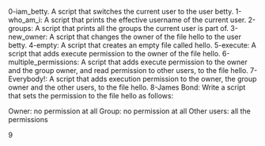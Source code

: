 0-iam_betty. A script that switches the current user to the user betty.
1-who_am_i: A script that prints the effective username of the current user.
2-groups: A script that prints all the groups the current user is part of.
3-new_owner: A script that changes the owner of the file hello to the user betty.
4-empty: A script that creates an empty file called hello.
5-execute: A script that adds execute permission to the owner of the file hello.
6-multiple_permissions: A script that adds execute permission to the owner and the group owner, and read permission to other users, to the file hello.
7-Everybody!: A script that adds execution permission to the owner, the group owner and the other users, to the file hello.
8-James Bond: Write a script that sets the permission to the file hello as follows:

Owner: no permission at all
Group: no permission at all
Other users: all the permissions

9
